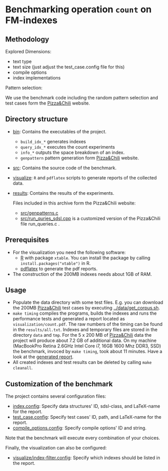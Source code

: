 # Benchmarking operation `count` on FM-indexes



## Methodology

Explored Dimensions:
  
  * text type
  * text size (just adjust the test_case.config file for this)
  * compile options
  * index implementations

Pattern selection:

We use the benchmark code including the random pattern selection
and test cases form the [Pizza&Chili][pz] website.

## Directory structure

  * [bin](./bin): Contains the executables of the project.
    * `build_idx_*` generates indexes
    * `query_idx_*` executes the count experiments 
    * `info_*` outputs the space breakdown of an index.
    * `genpattern` pattern generation form [Pizza&Chili][pz] website.
  * [src](./src):  Contains the source code of the benchmark.
  * [visualize](./visualize): `R` and `pdflatex` scripts to generate
               reports of the collected data.
  * [results](./visualize): Contains the results of the experiments.

	Files included in this archive form the Pizza&Chili website:
	  * [src/genpatterns.c](./src/genpatterns.c)
      * [src/run_quries_sdsl.cpp](./src/run_quries_sdsl.cpp) 
	    is a customized version of the Pizza&Chili file run_queries.c .

## Prerequisites
  * For the visualization you need the following software:
    - [R][RPJ] with package `xtable`. You can install the
      package by calling `install.packages("xtable")` in R.
    - [pdflatex][LT] to generate the pdf reports.
  * The construction of the 200MB indexes needs about 1GB
    of RAM.
		
## Usage

 * Populate the data directory with some test files. E.g. you
   can download the 200MB [Pizza&Chili][pz] test cases by 
   executing [../data/get_corpus.sh](../data/get_corpus.sh). 
 * `make timing`  compiles the programs, builds the indexes and
   runs the performance tests and generated a report located as
   `visualization/count.pdf`. The raw numbers of the timing
   can be found in the `results/all.txt`. 
   Indexes and temporary files are stored in the
   directory `data` and `tmp`. For the 5 x 200 MB of
   [Pizza&Chili][pz] data the project will produce about
   7.2 GB of additional data. On my machine (MacBookPro Retina
   2.6GHz Intel Core i7, 16GB 1600 Mhz DDR3, SSD) the
   benchmark, invoced by `make timing`, took about 11 minutes.
   Have a look at the [generated report][RES].
 * All created indexes and test results can be deleted
   by calling `make cleanall`.

## Customization of the benchmark
  The project contains several configuration files:
 
  * [index.config](./index.config): Specify data structures'
			ID, sdsl-class, and LaTeX-name for the report.
  * [test_case.config](./test_case.config): Specify test cases' 
			ID, path, and LaTeX-name for the report.
  * [compile_options.config](./compile_options.config): Specify 
			compile options' ID and string.

  Note that the benchmark will execute every combination of your choices. 

  Finally, the visualization can also be configured:

  * [visualize/index-filter.config](./visualize/index-filter.config): 
	  Specify which indexes should be listed in the report. 

[sdsl]: https://github.com/simongog/sdsl "sdsl"
[pz]: http://pizzachili.di.unipi.it "Pizza&Chili"
[RPJ]: http://www.r-project.org/ "R"
[LT]: http://www.tug.org/applications/pdftex/ "pdflatex"
[RES]: https://github.com/simongog/simongog.github.com/raw/master/assets/images/count.pdf "count.pdf"

